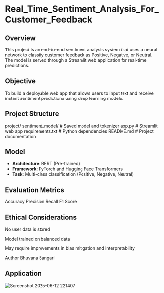 # Real_Time_Sentiment_Analysis_For_Customer_Feedback

## Overview
This project is an end-to-end sentiment analysis system that uses a neural network to classify customer feedback as Positive, Negative, or Neutral. The model is served through a Streamlit web application for real-time predictions.

## Objective
To build a deployable web app that allows users to input text and receive instant sentiment predictions using deep learning models.

## Project Structure
project/
 sentiment_model/ # Saved model and tokenizer
 app.py # Streamlit web app
 requirements.txt # Python dependencies
 README.md # Project documentation

## Model
- **Architecture**: BERT (Pre-trained)
- **Framework**: PyTorch and Hugging Face Transformers
- **Task**: Multi-class classification (Positive, Negative, Neutral)

## Evaluation Metrics
Accuracy
Precision
Recall
F1 Score

##  Ethical Considerations
No user data is stored

Model trained on balanced data

May require improvements in bias mitigation and interpretability

Author
Bhuvana Sangari
## Application
![Screenshot 2025-06-12 221407](https://github.com/user-attachments/assets/d3e5532f-44d9-463b-85a6-921bb033928e)

